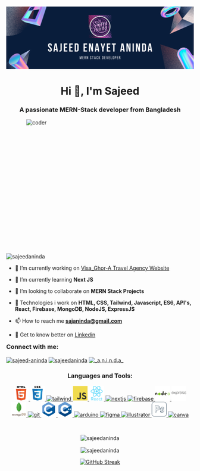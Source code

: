 ![logo](https://github.com/SajeedAninda/SajeedAninda/blob/main/SajeedEnayetAninda.png)
<h1 align="center">Hi 👋, I'm Sajeed</h1>
<h3 align="center">A passionate MERN-Stack developer from Bangladesh</h3>

<img align="right" alt="coder" width="450" height="360"
    src="https://ruya.studio/assets/images/dev.webp">
<p align="left"> <img
        src="https://komarev.com/ghpvc/?username=sajeedaninda&label=Profile%20views&color=0e75b6&style=flat"
        alt="sajeedaninda" /> </p>

- 🔭 I’m currently working on [Visa_Ghor-A Travel Agency Website](https://github.com/SajeedAninda/Bistro-Boss](https://github.com/SajeedAninda/Visa-Ghor-Client))

- 🌱 I’m currently learning **Next JS**

- 👯 I’m looking to collaborate on **MERN Stack Projects**

- 💬 Technologies i work on **HTML, CSS, Tailwind, Javascript, ES6, API's, React, Firebase, MongoDB, NodeJS, ExpressJS**

- 📫 How to reach me **sajaninda@gmail.com**

- 📄 Get to know better on [Linkedin](https://www.linkedin.com/in/sajeed-aninda/)

<h3 align="left" style="margin-top: 8px">Connect with me:</h3>
<p align="left">
    <a href="https://linkedin.com/in/sajeed-aninda" target="blank"><img align="center"
            src="https://raw.githubusercontent.com/rahuldkjain/github-profile-readme-generator/master/src/images/icons/Social/linked-in-alt.svg"
            alt="sajeed-aninda" height="30" width="40" /></a>
    <a href="https://fb.com/sajeedaninda" target="blank"><img align="center"
            src="https://raw.githubusercontent.com/rahuldkjain/github-profile-readme-generator/master/src/images/icons/Social/facebook.svg"
            alt="sajeedaninda" height="30" width="40" /></a>
    <a href="https://instagram.com/_a.n.i.n.d.a_" target="blank"><img align="center"
            src="https://raw.githubusercontent.com/rahuldkjain/github-profile-readme-generator/master/src/images/icons/Social/instagram.svg"
            alt="_a.n.i.n.d.a_" height="30" width="40" /></a>
</p>

<h3 align="center">Languages and Tools:</h3>
<p align="center">
    <a href="https://www.w3.org/html/" target="_blank" rel="noreferrer"> <img
            src="https://raw.githubusercontent.com/devicons/devicon/master/icons/html5/html5-original-wordmark.svg"
            alt="html5" width="40" height="40" /> </a>
    <a href="https://www.w3schools.com/css/" target="_blank" rel="noreferrer"> <img
            src="https://raw.githubusercontent.com/devicons/devicon/master/icons/css3/css3-original-wordmark.svg"
            alt="css3" width="40" height="40" /> </a>
    <a href="https://tailwindcss.com/" target="_blank" rel="noreferrer"> <img
            src="https://www.vectorlogo.zone/logos/tailwindcss/tailwindcss-icon.svg" alt="tailwind" width="40"
            height="40" /> </a>
    <a href="https://developer.mozilla.org/en-US/docs/Web/JavaScript" target="_blank" rel="noreferrer"> <img
            src="https://raw.githubusercontent.com/devicons/devicon/master/icons/javascript/javascript-original.svg"
            alt="javascript" width="40" height="40" /> </a>
    <a href="https://reactjs.org/" target="_blank" rel="noreferrer"> <img
            src="https://raw.githubusercontent.com/devicons/devicon/master/icons/react/react-original-wordmark.svg"
            alt="react" width="40" height="40" /> </a>
    <a href="https://nextjs.org/" target="_blank" rel="noreferrer">
        <img src="https://cdn.worldvectorlogo.com/logos/nextjs-2.svg" alt="nextjs" width="40" height="40" /> </a>
    <a href="https://firebase.google.com/" target="_blank" rel="noreferrer"> <img
            src="https://www.vectorlogo.zone/logos/firebase/firebase-icon.svg" alt="firebase" width="40" height="40" />
    </a>
    <a href="https://nodejs.org" target="_blank" rel="noreferrer"> <img
            src="https://raw.githubusercontent.com/devicons/devicon/master/icons/nodejs/nodejs-original-wordmark.svg"
            alt="nodejs" width="40" height="40" /> </a>
    <a href="https://expressjs.com" target="_blank" rel="noreferrer">
        <img src="https://raw.githubusercontent.com/devicons/devicon/master/icons/express/express-original-wordmark.svg"
            alt="express" width="40" height="40" /> </a>
    <a href="https://www.mongodb.com/" target="_blank" rel="noreferrer"> <img
            src="https://raw.githubusercontent.com/devicons/devicon/master/icons/mongodb/mongodb-original-wordmark.svg"
            alt="mongodb" width="40" height="40" /> </a>
    <a href="https://git-scm.com/" target="_blank" rel="noreferrer"> <img
            src="https://www.vectorlogo.zone/logos/git-scm/git-scm-icon.svg" alt="git" width="40" height="40" /> </a>
    <a href="https://www.cprogramming.com/" target="_blank" rel="noreferrer"> <img
            src="https://raw.githubusercontent.com/devicons/devicon/master/icons/c/c-original.svg" alt="c" width="40"
            height="40" /> </a>
    <a href="https://www.w3schools.com/cpp/" target="_blank" rel="noreferrer"> <img
            src="https://raw.githubusercontent.com/devicons/devicon/master/icons/cplusplus/cplusplus-original.svg"
            alt="cplusplus" width="40" height="40" /> </a>
    <a href="https://www.arduino.cc/" target="_blank" rel="noreferrer"> <img
            src="https://cdn.worldvectorlogo.com/logos/arduino-1.svg" alt="arduino" width="40" height="40" /> </a>
    <a href="https://www.figma.com/" target="_blank" rel="noreferrer"> <img
            src="https://www.vectorlogo.zone/logos/figma/figma-icon.svg" alt="figma" width="40" height="40" /> </a>
    <a href="https://www.adobe.com/in/products/illustrator.html" target="_blank" rel="noreferrer"> <img
            src="https://www.vectorlogo.zone/logos/adobe_illustrator/adobe_illustrator-icon.svg" alt="illustrator"
            width="40" height="40" /> </a>
    <a href="https://www.photoshop.com/en" target="_blank" rel="noreferrer"> <img
            src="https://raw.githubusercontent.com/devicons/devicon/master/icons/photoshop/photoshop-line.svg"
            alt="photoshop" width="40" height="40" /> </a>
    <a href="https://www.canva.com/" target="_blank" rel="noreferrer">
        <img src="https://i.ibb.co/sjPg8Ks/687474-1.png"
            alt="canva" width="40" height="40" />
    </a>
</p>
<br>
<p align="center"><img align="center"
        src="http://github-profile-summary-cards.vercel.app/api/cards/most-commit-language?username=SajeedAninda&theme=transparent"
        alt="sajeedaninda" /></p>

<p align="center"><img align="center"
        src="http://github-profile-summary-cards.vercel.app/api/cards/stats?username=SajeedAninda&theme=transparent"
        alt="sajeedaninda" /></p>

<p align="center">
   <a href="https://git.io/streak-stats"><img src="https://github-readme-streak-stats.herokuapp.com?user=SajeedAninda%20&theme=transparent" alt="GitHub Streak" /></a>
</p>
